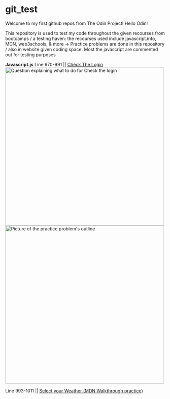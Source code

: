 # git_test
Welcome to my first github repos from The Odin Project!
Hello Odin!

This repository is used to test my code throughout the given recourses from bootcamps / a testing haven: the recourses used include javascript.info, MDN, web3schools, & more -> Practice problems are done in this repository / also in website given coding space. 
Most the javascript are commented out for testing purposes

<strong>Javascript.js</strong>
Line 970-991 || <a href="https://javascript.info/task/check-login">Check The Login</a> <br>
<img width="500" alt="Question explaining what to do for Check the login" src="https://user-images.githubusercontent.com/101077165/205476059-3a3b97b8-2018-473b-a9f5-1c173c52f0c7.png">
<img width="500" alt="Picture of the practice problem's outline" src="https://user-images.githubusercontent.com/101077165/205476066-8f664f34-5e2b-41e6-a422-830a6a6c8139.png"> <br>

Line 993-1011 || <a href="https://developer.mozilla.org/en-US/docs/Learn/JavaScript/Building_blocks/conditionals">Select your Weather (MDN Walkthrough practice)</a> <br>

